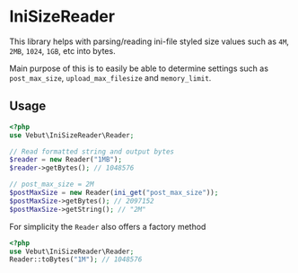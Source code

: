 # IniSizeReader
This library helps with parsing/reading ini-file styled size values such as
`4M`, `2MB`, `1024`, `1GB`, etc into bytes.

Main purpose of this is to easily be able to determine settings such as
`post_max_size`, `upload_max_filesize` and `memory_limit`.

## Usage

```php
<?php
use Vebut\IniSizeReader\Reader;

// Read formatted string and output bytes
$reader = new Reader("1MB");
$reader->getBytes(); // 1048576

// post_max_size = 2M
$postMaxSize = new Reader(ini_get("post_max_size"));
$postMaxSize->getBytes(); // 2097152
$postMaxSize->getString(); // "2M"
```

For simplicity the `Reader` also offers a factory method
```php
<?php
use Vebut\IniSizeReader\Reader;
Reader::toBytes("1M"); // 1048576
```
